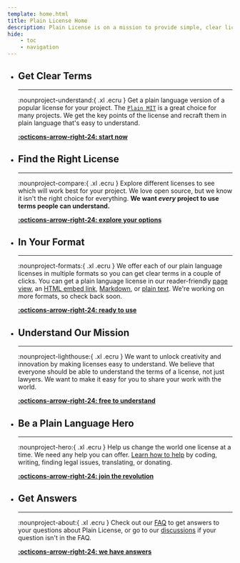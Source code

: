 ```yaml
---
template: home.html
title: Plain License Home
description: Plain License is on a mission to provide simple, clear licenses that you and your users can understand. We want to remove the complexity from licensing so people can create without worrying about legal issues.
hide:
    - toc
    - navigation
---
```

<div class="grid cards hero-card-grid" markdown>

-   ## __Get Clear Terms__

    ---

    :nounproject-understand:{ .xl .ecru }
    Get a plain language version of a popular license for your project. The [`Plain MIT`](licenses/permissive/mit/index.md "The Plain MIT License") is a great choice for many projects. We get the key points of the license and recraft them in plain language that's easy to understand.

    __[:octicons-arrow-right-24: start now](licenses/permissive/mit/index.md "The Plain MIT License")__

-   ## __Find the Right License__

    ---

    :nounproject-compare:{ .xl .ecru }
    Explore different licenses to see which will work best for your project. We love open source, but we know it isn't the right choice for everything. __We want *every* project to use terms people can understand.__

    __[:octicons-arrow-right-24: explore your options](licenses/index.md "Explore Licenses")__

-   ## __In Your Format__

    ---

    :nounproject-formats:{ .xl .ecru }
    We offer each of our plain language licenses in multiple formats so you can get clear terms in a couple of clicks.
    You can get a plain language license in our reader-friendly [page view](licenses/permissive/mit/index.md#reader "The Plain MIT in our Reader View"), an [HTML embed link](licenses/permissive/mit/index.md#html), [Markdown](licenses/permissive/mit/index.md#markdown "The Plain MIT License in Markdown"), or [plain text](licenses/permissive/mit/index.md#plaintext "The Plain MIT License in plaintext"). We're working on more formats, so check back soon.

    __[:octicons-arrow-right-24: ready to use](licenses/permissive/mit/index.md "Same license; many formats")__

-   ## __Understand Our Mission__

    ---

    :nounproject-lighthouse:{ .xl .ecru }
    We want to unlock creativity and innovation by making licenses easy to understand. We believe that everyone should be able to understand the terms of a license, not just lawyers. We want to make it easy for you to share your work with the world.

    __[:octicons-arrow-right-24: free to understand](about/index.md "Our Mission")__

-   ## __Be a Plain Language Hero__

    ---

    :nounproject-hero:{ .xl .ecru }
    Help us change the world one license at a time. We need any help you can offer. [Learn how to help](helping/index.md "Learn how to help Plain License. We need you!") by coding, writing, finding legal issues, translating, or donating.

    __[:octicons-arrow-right-24: join the revolution](helping/index.md "Help us!")__

-   ## __Get Answers__

    ---

    :nounproject-about:{ .xl .ecru }
    Check out our [FAQ](faq/index.md "Plain license's frequently asked questions") to get answers to your questions about Plain License, or go to our [discussions](https://github.com/seekinginfiniteloop/PlainLicense/discussions "Plain License discussions on GitHub") if your question isn't in the FAQ.

    __[:octicons-arrow-right-24: we have answers](faq/index.md "Get answers to common questions")__

</div>
